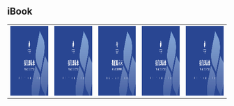 ## iBook
||||||
|:---:|:---:|:---:|:---:|:---:|
|<img src="Book/CoverPhoto/test.jpg" width=120 height=160/> |<img src="Book/CoverPhoto/test.jpg" width=120 height=160/> |<img src="Book/CoverPhoto/test.jpg" width=120 height=160/> |<img src="Book/CoverPhoto/test.jpg" width=120 height=160/> |<img src="Book/CoverPhoto/test.jpg" width=120 height=160/> |
